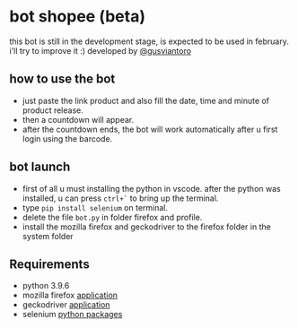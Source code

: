 # bot shopee (beta)
this bot is still in the development stage, is expected to be used in february. i'll try to improve it :)
developed by [@gusviantoro](instagram.com/gusviantoro)

## how to use the bot
* just paste the link product and also fill the date, time and minute of product release.
* then a countdown will appear.
* after the countdown ends, the bot will work automatically after u first login using the barcode.

## bot launch
* first of all u must installing the python in vscode. after the python was installed, u can press <code>ctrl+`</code> to bring up the terminal.
* type <code>pip install selenium</code> on terminal.
* delete the file <code>bot.py</code> in folder firefox and profile.
* install the mozilla firefox and geckodriver to the firefox folder in the system folder

## Requirements
* python 3.9.6
* mozilla firefox [application](mozilla.org)
* geckodriver [application](github.com/mozilla/geckodriver/releases)
* selenium [python packages](pypi.org/project/selenium/)

